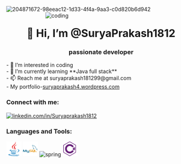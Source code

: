  ![204871672-98eeac12-1d33-4f4a-9aa3-c0d820b6d942](https://user-images.githubusercontent.com/127216778/235069780-f30ed1fd-39bb-4360-8ad0-d9525bc9cac4.gif)
<img align="right" alt="coding" width="400" src="https://user-images.githubusercontent.com/127216778/235072052-77347b3b-c5e7-45a1-b479-61744dc661b2.gif">
 <h1 align="center">👋 Hi, I’m @SuryaPrakash1812 </h1>
 <h3 align="center"> passionate developer </h3>
- 👀 I’m interested in coding <br>
- 🌱 I’m currently learning **Java full stack** <br>
- 📫 Reach me at suryaprakash181299@gmail.com <br>
- My portfolio-<a href="suryaprakash4.wordpress.com">suryaprakash4.wordpress.com</a>
<h3 align="left">Connect with me:</h3>
<p align="left">
<a href="https://www.linkedin.com/in/surya-prakash-850bb8264" target="blank"><img align="center" src="https://raw.githubusercontent.com/rahuldkjain/github-profile-readme-generator/master/src/images/icons/Social/linked-in-alt.svg" alt="linkedin.com/in/Suryaprakash1812" height="30" width="40" /></a>
</p>
<h3 align="left">Languages and Tools:</h3>
<p align="left">
<img src="https://raw.githubusercontent.com/devicons/devicon/master/icons/java/java-original.svg" alt="java" width="40" height="40"/> 
  <img src="https://raw.githubusercontent.com/devicons/devicon/master/icons/mysql/mysql-original-wordmark.svg" alt="mysql" width="40" height="40"/> 
<img src="https://www.vectorlogo.zone/logos/springio/springio-icon.svg" alt="spring" width="40" height="40"/> 
<img src="https://github.com/devicons/devicon/blob/master/icons/csharp/csharp-line.svg" alt="c#"  width="40" height="40"/>
</p>
